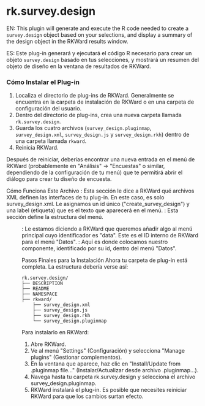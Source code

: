# rk.survey.design

EN: This plugin will generate and execute the R code needed to create a `survey.design` object based on your selections, and display a summary of the design object in the RKWard results window.

ES: Este plug-in generará y ejecutará el código R necesario para crear un objeto `survey.design` basado en tus selecciones, y mostrará un resumen del objeto de diseño en la ventana de resultados de RKWard.

### Cómo Instalar el Plug-in

1.  Localiza el directorio de plug-ins de RKWard. Generalmente se encuentra en la carpeta de instalación de RKWard o en una carpeta de configuración del usuario.
2.  Dentro del directorio de plug-ins, crea una nueva carpeta llamada `rk.survey.design`.
3.  Guarda los cuatro archivos (`survey_design.pluginmap`, `survey_design.xml`, `survey_design.js` y `survey_design.rkh`) dentro de una carpeta llamada `rkward`.
4.  Reinicia RKWard.

Después de reiniciar, deberías encontrar una nueva entrada en el menú de RKWard (probablemente en "Análisis" -> "Encuestas" o similar, dependiendo de la configuración de tu menú) que te permitirá abrir el diálogo para crear tu diseño de encuesta.



Cómo Funciona Este Archivo
<components>: Esta sección le dice a RKWard qué archivos XML definen las interfaces de tu plug-in. En este caso, es solo survey_design.xml. Le asignamos un id único ("create_survey_design") y una label (etiqueta) que es el texto que aparecerá en el menú.
<hierarchy>: Esta sección define la estructura del menú.
<menu id="data">: Le estamos diciendo a RKWard que queremos añadir algo al menú principal cuyo identificador es "data". Este es el ID interno de RKWard para el menú "Datos".
<entry component="create_survey_design" />: Aquí es donde colocamos nuestro componente, identificado por su id, dentro del menú "Datos".


Pasos Finales para la Instalación
Ahora tu carpeta de plug-in está completa. La estructura debería verse así:

```
rk.survey.design/
├── DESCRIPTION
├── README
├── NAMESPACE
├── rkward/
    ├── survey_design.xml
    ├── survey_design.js
    ├── survey_design.rkh
    └── survey_design.pluginmap
```


Para instalarlo en RKWard:
1. Abre RKWard.
2. Ve al menú "Settings" (Configuración) y selecciona "Manage plugins" (Gestionar complementos).
3. En la ventana que aparece, haz clic en "Install/Update from .pluginmap file..." (Instalar/Actualizar desde archivo .pluginmap...).
4. Navega hasta tu carpeta rk.survey.design y selecciona el archivo survey_design.pluginmap.
5. RKWard instalará el plug-in. Es posible que necesites reiniciar RKWard para que los cambios surtan efecto.

